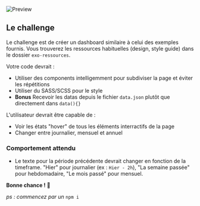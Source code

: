 ![Preview](./exo-ressources/design/desktop-preview.jpg)

## Le challenge

Le challenge est de créer un dashboard similaire à celui des exemples fournis. Vous trouverez les ressources habituelles (design, style guide) dans le dossier `exo-ressources`.

Votre code devrait :

- Utiliser des components intelligemment pour subdiviser la page et éviter les répétitions
- Utiliser du SASS/SCSS pour le style
- **Bonus** Recevoir les datas depuis le fichier `data.json` plutôt que directement dans `data(){}`

L'utilisateur devrait être capable de :

- Voir les états "hover" de tous les éléments interractifs de la page
- Changer entre journalier, mensuel et annuel

### Comportement attendu

- Le texte pour la période précédente devrait changer en fonction de la timeframe. "Hier" pour journalier (ex : `Hier - 2h`), "La semaine passée" pour hebdomadaire, "Le mois passé" pour mensuel.

**Bonne chance !** 👾

_ps : commencez par un_ `npm i`